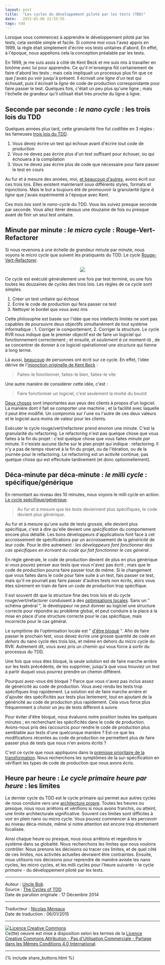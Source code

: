 ```yaml
---
layout: post
title:  "Les cycles du développement piloté par les tests (TDD)"
date:   2015-01-06 22:55:55
tags: tdd
---
```

Lorsque vous commencez à apprendre le développement piloté par les tests, cela semble simple et facile. Si comme moi vous l'avez appris en 1999, la règle était simplement d'écrire vos tests unitaires d'abord. En effet, à l'époque, nous appelions cela la conception préalable par les tests.  

En 1999, je me suis assis à côté de Kent Beck et me suis mis à travailler en binôme avec lui pour apprendre. Ce qu'il m'enseigna fût certainement de faire d'abord les tests ; mais cela impliquait un processus plus fin que ce que j'avais pu voir jusqu'à présent. Il écrivait _une ligne_ d'un test qui échouait, puis il écrivait la _ligne_ de code de production correspondante pour faire passer le test. Quelques fois, c'était un peu plus qu'une ligne ; mais l'échelle de grandeur qu'il utilisait était très proche du ligne à ligne.  

## **Seconde par seconde :** _le nano cycle_ : les trois lois du TDD

Quelques années plus tard, cette granularité fine fut codifiée en 3 règles : les fameuses [trois lois du TDD](http://programmer.97things.oreilly.com/wiki/index.php/The_Three_Laws_of_Test-Driven_Development).  

1. Vous devez écrire un test qui échoue avant d'écrire tout code de production
2. Vous ne devez pas écrire plus d'un test suffisant pour échouer, ou qui échouera à la compilation
3. Vous ne devez pas écrire plus de code que nécessaire pour faire passer le test en cours

Au fur et à mesure des années, moi, [et beaucoup d'autres](http://bit.ly/1AEPxKX), avons écrit sur ces trois lois. Elles existent maintenant sous différents styles, formats et injonctions. Mais le but a toujours été de promouvoir la granularité _ligne à ligne_ que j'avais expérimenté à l'époque avec Kent.  

Ces _trois lois_ sont le _nano-cycle_ du TDD. Vous les suivez presque seconde par seconde. Vous allez itérer dessus une douzaine de fois ou presque avant de finir un seul test unitaire.  

## **Minute par minute :** _le micro cycle_ : Rouge-Vert-Refactorer

Si nous revenons à une échelle de grandeur minute par minute, nous voyons le _micro cycle_ que suivent les pratiquants du TDD. Le _cycle_ [Rouge-Vert-Refactorer](http://www.jamesshore.com/Blog/Red-Green-Refactor.html).  

<div align="center">
    <img src="{{ site.url }}assets/cycles_tdd/06_rouge_vert_refactor.png" />
</div>

Ce cycle est exécuté généralement une fois par test terminé, ou une fois toutes les douzaines de cycles des trois lois. Les règles de ce cycle sont simples.
1. Créer un test unitaire qui échoue
2. Écrire le code de production qui fera passer ce test
3. Nettoyer le bordel que vous avez mis

Cette philosophie est basée sur l'idée que nos intellects limités ne sont pas capables de poursuivre deux objectifs simultanément de tout système informatique : 1. Corriger le comportement, 2. Corriger la structure. Le cycle RVR nous indique que le premier objectif est de faire un logiciel qui fonctionnement correctement ; et ensuite, _et seulement à ce moment-là_ , de se concentrer de donner à ce logiciel opérationnel une structure qui tienne à long terme.

Là aussi, [beaucoup](http://bit.ly/1AESA5D) de personnes ont écrit sur ce cycle. En effet, l'idée dérive de l'[injonction originelle de Kent Beck](http://c2.com/cgi/wiki?MakeItWorkMakeItRightMakeItFast) :

> Faites-le fonctionner, faites-le bien, faites-le vite  

Une autre manière de considérer cette idée, c'est :  

> Faire fonctionner un logiciel, c'est seulement la moitié du boulot

[Deux choses](http://seasidetesting.com/2013/03/12/testing-and-the-two-values-of-software/) sont importantes aux yeux des clients à propos d'un logiciel. La manière dont il fait se comporter une machine ; et la facilité avec laquelle il peut être modifié. Un compromis sur l'une ou l'autre de ces deux valeurs et le logiciel aura moins de valeur pour les clients.  

Exécuter le cycle rouge/vert/refactorer prend environ une minute. C'est la granularité du refactoring. Le refactoring n'est pas quelque chose que vous faites à la fin du projet : c'est quelque chose que vous faites _minute par minute_. Il n'existe aucune tâche sur le plan projet qui indique : refactoring. Il n'y a pas de temps réservé à la fin du projet, ou de l'itération, ou de la journée pour le refactoring. Le refactoring est un activité continue, pas quelque chose qui est effectuée tardivement (et donc optionnellement).  

## **Déca-minute par déca-minute :** _le milli cycle_ : spécifique/générique

En remontant au niveau des 10 minutes, nous voyons le milli cycle en action. [Le cycle spécifique/générique](http://thecleancoder.blogspot.com/2010/11/craftsman-63-specifics-and-generics.html).  

> Au fur et à mesure que les tests deviennent plus spécifiques, le code devient plus générique.  

Au fur et à mesure qu'une suite de tests grossie, elle devient plus spécifique, c'est à dire qu'elle devient une _spécification_ du comportement encore plus détaillé. Les bons développeurs d'applications font face à cet accroissement de spécifications par un accroissement de la _généricité_ de leur code. Pour le dire autrement : _les développeurs font fonctionner des cas spécifiques en écrivant du code qui fait fonctionner le cas général_.  

En règle générale, le code de production devient de plus en plus générique si vous pouvez penser aux tests que vous n'avez pas écrit ; mais que le code de production pourra faire passer tout de même. Si le changement que vous faites dans le code pour faire suite à un test, fais passer ce test, mais qu'il ne pourrait pas faire passer d'autres tests non écrits, alors vous êtes sûrement en train de faire un code de production trop spécifique.  

Il est souvent dit que la structure fine des trois lois et du cycle rouge/vert/refactorer conduisent à des  [optimisations locales](http://c2.com/cgi/wiki?RefactoringEqualsReparametrization). Sans un " schéma général ", le développeur ne peut donner au logiciel une structure correcte pour répondre au problème global, et peut conduire à la place à la mise en place d'une structure correcte pour le cas spécifique, mais incorrecte pour le cas général.  

Le symptôme de l'optimisation locale est " [d'être bloqué](http://thecleancoder.blogspot.com/2010/10/craftsman-62-dark-path.html) ". Afin de faire passer le prochain test, vous devez écrire une grosse quantité de code _en dehors_ du nano cycle des trois lois, et même en dehors du micro cycle du RVR. Autrement dit, vous avez pris un chemin qui vous force à sortir du processus du TDD.  

Une fois que vous êtes bloqué, la seule solution est de faire marche arrière sur les tests précédents, de les supprimer, jusqu'à que vous trouviez un test à partir duquel vous pourrez prendre un chemin différent.  

Pourquoi avez-vous été bloqué ? Parce que vous n'avez pas inclus assez de généricité au code de production. Vous avez rendu les tests trop spécifiques trop rapidement. La solution est de faire marche arrière et d'ajouter des spécificités aux tests plus lentement, tout en ajoutant de la généricité au code de production plus rapidement. Cela vous force  plus fréquemment à choisir un jeu de tests différent à suivre.  

Pour éviter d'être bloqué, nous évaluons notre position toutes les quelques minutes ; en recherchant les spécificités dans le code de production. Avons-nous pris des raccourcis pour rendre le code de production plus semblable aux tests d'une quelconque manière ? Est-ce que les modifications récentes au code de production ne permettent plus de faire passer plus de tests que nous n'en avions écrits ?  

C'est ce cycle que nous appliquons dans la [prémisse prioritaire de la transformation](http://en.wikipedia.org/wiki/Transformation_Priority_Premise). Nous recherchons les symptômes de la sur-spécification en vérifiant les types de code de production que nous avons écris.

## **Heure par heure** : _Le cycle primaire heure par heure_ : les limites

Le dernier cycle du TDD est le cycle primaire qui permet aux autres cycles de nous conduire vers une [architecture propre](http://blog.8thlight.com/uncle-bob/2012/08/13/the-clean-architecture.html). Toutes les heures ou presque, nous nous arrêtons et vérifions si nous avons franchis, ou atteint, une limite architecturale significative. Souvent ces limites sont difficiles à voir en plein nano ou micro cycle. Vous pouvez commencer à les percevoir au niveau déca-minute,  même si notre attention est encore trop étroitement focalisée.

Ainsi chaque heure ou presque, nous nous arrêtons et regardons le système dans sa globalité. Nous recherchons les limites que nous voulons contrôler. Nous prenons les décisions où tracer ces limites, et de quel côté de ces limites, nos activités actuelles devraient être contraintes. Ensuite, nous utilisons nos décisions pour reprendre de manière avisée les nano cycles, les micro cycles, et les milli cycles pour l'heure suivante  - le cycle _primaire_ - du développement piloté par les tests.  


---
Auteur : [Uncle Bob](http://www.8thlight.com/team/uncle-bob)  
Source : [The Cycles of TDD
](http://blog.cleancoder.com/uncle-bob/2014/12/17/TheCyclesOfTDD.html)  
Date de parution originale : 17 Décembre 2014  

---
Traducteur : [Nicolas Mereaux](http://www.les-traducteurs-agiles.org/traducteurs/)  
Date de traduction : 06/01/2015  

---

<a rel="license" href="http://creativecommons.org/licenses/by-nc-sa/4.0/"><img alt="Licence Creative Commons" style="border-width:0" src="http://i.creativecommons.org/l/by-nc-sa/4.0/88x31.png" /></a><br />Ce(tte) oeuvre est mise à disposition selon les termes de la <a rel="license" href="http://creativecommons.org/licenses/by-nc-sa/4.0/">Licence Creative Commons Attribution - Pas d'Utilisation Commerciale - Partage dans les Mêmes Conditions 4.0 International</a>.

---

{% include share_buttons.html %}
